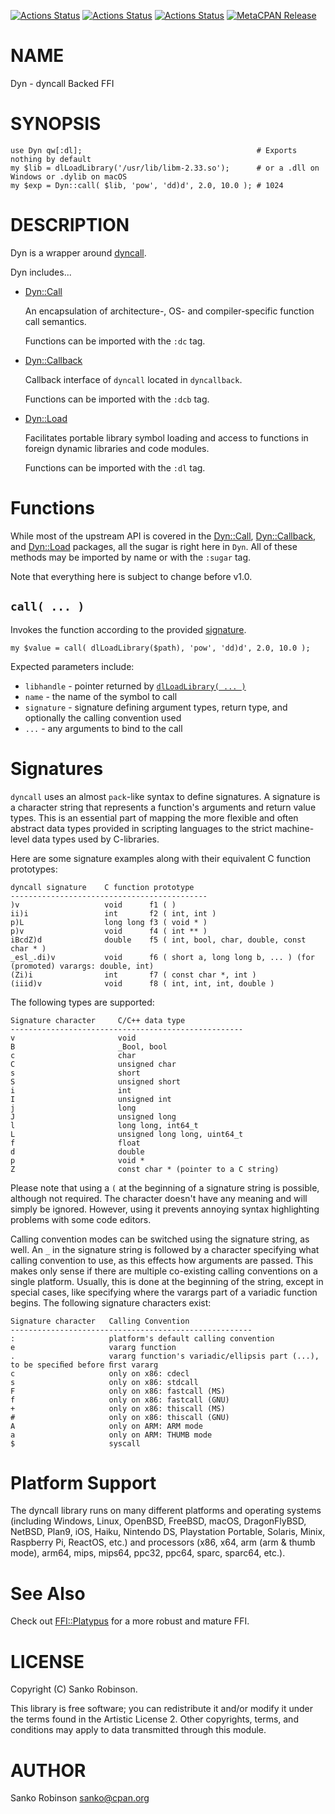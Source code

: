 [![Actions Status](https://github.com/sanko/Dyn.pm/actions/workflows/linux.yaml/badge.svg)](https://github.com/sanko/Dyn.pm/actions) [![Actions Status](https://github.com/sanko/Dyn.pm/actions/workflows/windows.yaml/badge.svg)](https://github.com/sanko/Dyn.pm/actions) [![Actions Status](https://github.com/sanko/Dyn.pm/actions/workflows/osx.yaml/badge.svg)](https://github.com/sanko/Dyn.pm/actions) [![MetaCPAN Release](https://badge.fury.io/pl/Dyn.svg)](https://metacpan.org/release/Dyn)
# NAME

Dyn - dyncall Backed FFI

# SYNOPSIS

    use Dyn qw[:dl];                                       # Exports nothing by default
    my $lib = dlLoadLibrary('/usr/lib/libm-2.33.so');      # or a .dll on Windows or .dylib on macOS
    my $exp = Dyn::call( $lib, 'pow', 'dd)d', 2.0, 10.0 ); # 1024

# DESCRIPTION

Dyn is a wrapper around [dyncall](https://dyncall.org/).

Dyn includes...

- [Dyn::Call](https://metacpan.org/pod/Dyn%3A%3ACall)

    An encapsulation of architecture-, OS- and compiler-specific function call
    semantics.

    Functions can be imported with the `:dc` tag.

- [Dyn::Callback](https://metacpan.org/pod/Dyn%3A%3ACallback)

    Callback interface of `dyncall` located in `dyncallback`.

    Functions can be imported with the `:dcb` tag.

- [Dyn::Load](https://metacpan.org/pod/Dyn%3A%3ALoad)

    Facilitates portable library symbol loading and access to functions in foreign
    dynamic libraries and code modules.

    Functions can be imported with the `:dl` tag.

# Functions

While most of the upstream API is covered in the [Dyn::Call](https://metacpan.org/pod/Dyn%3A%3ACall),
[Dyn::Callback](https://metacpan.org/pod/Dyn%3A%3ACallback), and [Dyn::Load](https://metacpan.org/pod/Dyn%3A%3ALoad) packages, all the sugar is right here in
`Dyn`. All of these methods may be imported by name or with the `:sugar` tag.

Note that everything here is subject to change before v1.0.

## `call( ... )`

Invokes the function according to the provided [signature](#signatures).

    my $value = call( dlLoadLibrary($path), 'pow', 'dd)d', 2.0, 10.0 );

Expected parameters include:

- `libhandle` - pointer returned by [`dlLoadLibrary( ... )`](https://metacpan.org/pod/Dyn%3A%3ALoad#dlLoadLibrary)
- `name` - the name of the symbol to call
- `signature` - signature defining argument types, return type, and optionally the calling convention used
- `...` - any arguments to bind to the call

# Signatures

`dyncall` uses an almost `pack`-like syntax to define signatures. A signature
is a character string that represents a function's arguments and return value
types. This is an essential part of mapping the more flexible and often
abstract data types provided in scripting languages to the strict machine-level
data types used by C-libraries.

Here are some signature examples along with their equivalent C function
prototypes:

    dyncall signature    C function prototype
    --------------------------------------------
    )v                   void      f1 ( )
    ii)i                 int       f2 ( int, int )
    p)L                  long long f3 ( void * )
    p)v                  void      f4 ( int ** )
    iBcdZ)d              double    f5 ( int, bool, char, double, const char * )
    _esl_.di)v           void      f6 ( short a, long long b, ... ) (for (promoted) varargs: double, int)
    (Zi)i                int       f7 ( const char *, int )
    (iiid)v              void      f8 ( int, int, int, double )

The following types are supported:

    Signature character     C/C++ data type
    ----------------------------------------------------
    v                       void
    B                       _Bool, bool
    c                       char
    C                       unsigned char
    s                       short
    S                       unsigned short
    i                       int
    I                       unsigned int
    j                       long
    J                       unsigned long
    l                       long long, int64_t
    L                       unsigned long long, uint64_t
    f                       float
    d                       double
    p                       void *
    Z                       const char * (pointer to a C string)

Please note that using a `(` at the beginning of a signature string is
possible, although not required. The character doesn't have any meaning and
will simply be ignored. However, using it prevents annoying syntax highlighting
problems with some code editors.

Calling convention modes can be switched using the signature string, as well.
An `_` in the signature string is followed by a character specifying what
calling convention to use, as this effects how arguments are passed. This makes
only sense if there are multiple co-existing calling conventions on a single
platform. Usually, this is done at the beginning of the string, except in
special cases, like specifying where the varargs part of a variadic function
begins. The following signature characters exist:

    Signature character   Calling Convention
    ------------------------------------------------------
    :                     platform's default calling convention
    e                     vararg function
    .                     vararg function's variadic/ellipsis part (...), to be speciﬁed before ﬁrst vararg
    c                     only on x86: cdecl
    s                     only on x86: stdcall
    F                     only on x86: fastcall (MS)
    f                     only on x86: fastcall (GNU)
    +                     only on x86: thiscall (MS)
    #                     only on x86: thiscall (GNU)
    A                     only on ARM: ARM mode
    a                     only on ARM: THUMB mode
    $                     syscall

# Platform Support

The dyncall library runs on many different platforms and operating systems
(including Windows, Linux, OpenBSD, FreeBSD, macOS, DragonFlyBSD, NetBSD,
Plan9, iOS, Haiku, Nintendo DS, Playstation Portable, Solaris, Minix, Raspberry
Pi, ReactOS, etc.) and processors (x86, x64, arm (arm & thumb mode), arm64,
mips, mips64, ppc32, ppc64, sparc, sparc64, etc.).

# See Also

Check out [FFI::Platypus](https://metacpan.org/pod/FFI%3A%3APlatypus) for a more robust and mature FFI.

# LICENSE

Copyright (C) Sanko Robinson.

This library is free software; you can redistribute it and/or modify it under
the terms found in the Artistic License 2. Other copyrights, terms, and
conditions may apply to data transmitted through this module.

# AUTHOR

Sanko Robinson <sanko@cpan.org>
